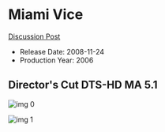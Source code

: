 # Miami Vice

[Discussion Post](https://www.avsforum.com/threads/bass-eq-for-filtered-movies.2995212/post-59912254)

* Release Date: 2008-11-24
* Production Year: 2006

## Director's Cut DTS-HD MA 5.1

![img 0](https://i.imgur.com/J2LnqPE.jpg)

![img 1](https://i.imgur.com/2LEwsDk.png)

